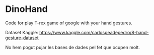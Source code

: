 # DinoHand
Code for play T-rex game of google with your hand gestures.

Dataset Kaggle: https://www.kaggle.com/carlospeadepedro/8-hand-gesture-dataset

No hem pogut pujar les bases de dades pel fet que ocupen molt.
